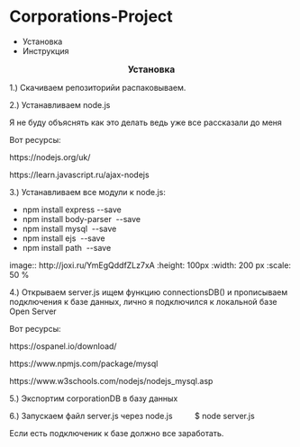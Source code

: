 # Corporations-Project

<ul>
	<li>
		Установка</li>
	<li>
		Инструкция</li>
</ul>
<p style="text-align: center;">
	<span style="font-size:16px;"><strong>Установка</strong></span></p>
<p>
	1.) Скачиваем репозиторийи распаковываем.</p>
<p>
	2.) Устанавливаем node.js&nbsp;</p>
<p>
	Я не буду объяснять как это делать ведь уже все рассказали до меня</p>
<p>
	Вот ресурсы:</p>
<p>
	https://nodejs.org/uk/</p>
<p>
	https://learn.javascript.ru/ajax-nodejs</p>
<p>
	3.) Устанавливаем все модули к node.js:</p>
<ul>
	<li>
		npm install express --save</li>
	<li>
		npm install body-parser &nbsp;--save</li>
	<li>
		npm install mysql &nbsp;--save</li>
	<li>
		npm install ejs &nbsp;--save</li>
	<li>
		npm install path &nbsp;--save</li>
</ul>
image:: http://joxi.ru/YmEgQddfZLz7xA    :height: 100px    :width: 200 px    :scale: 50 %
<p>
	4.) Открываем server.js ищем функцию connectionsDB() и прописываем подключения к базе данных, лично я подключился к локальной базе Open Server</p>
<p>
	Вот ресурсы:</p>
<p>
	https://ospanel.io/download/</p>
<p>
	https://www.npmjs.com/package/mysql</p>
<p>
	https://www.w3schools.com/nodejs/nodejs_mysql.asp</p>
<p>
	5.) Экспортим corporationDB в базу данных</p>
<p>
	6.) Запускаем файл server.js через node.js &nbsp; &nbsp; &nbsp; &nbsp; &nbsp;$ node server.js</p>
<p>
	Если есть подключеник к базе должно все заработать.</p>
